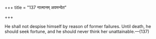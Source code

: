 +++
title = "137 नात्मानम् अवमन्येत"

+++

He shall not despise himself by reason of former failures. Until death, he should seek fortune, and he should never think her unattainable.—(137)